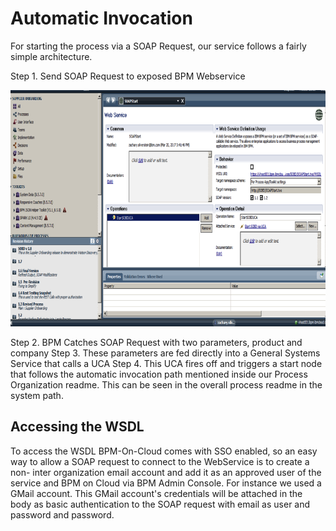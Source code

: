 # Automatic Invocation
For starting the process via a SOAP Request, our service follows a fairly simple architecture.


Step 1. Send SOAP Request to exposed BPM Webservice

![WebService](docs/SOAPStart.png)

Step 2. BPM Catches SOAP Request with two parameters, product and company
Step 3. These parameters are fed directly into a General Systems Service that calls a UCA
Step 4. This UCA fires off and triggers a start node that follows the automatic invocation path mentioned inside our Process Organization readme. This can be seen in the overall process readme in the system path.


## Accessing the WSDL

To access the WSDL BPM-On-Cloud comes with SSO enabled, so an easy way to allow a SOAP request to connect to the WebService is to create a non- inter organization email account and add it as an approved user of the service and BPM on Cloud via BPM Admin Console. For instance we used a GMail account. This GMail account's credentials will be attached in the body as basic authentication to the SOAP request with email as user and password and password. 
